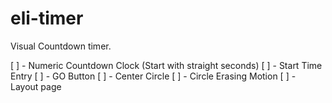 # eli-timer

Visual Countdown timer.

[ ] - Numeric Countdown Clock (Start with straight seconds)
[ ] - Start Time Entry
[ ] - GO Button
[ ] - Center Circle
[ ] - Circle Erasing Motion
[ ] - Layout page
